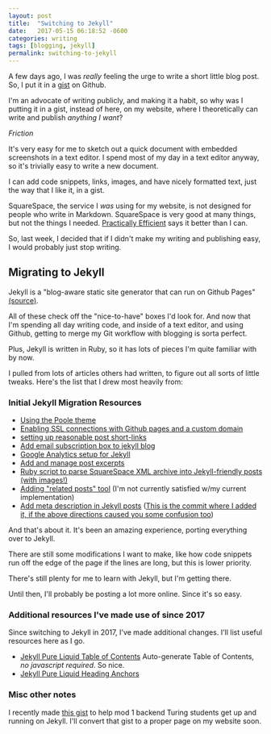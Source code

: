 ```yaml
---
layout: post
title:  "Switching to Jekyll"
date:   2017-05-15 06:18:52 -0600
categories: writing
tags: [blogging, jekyll]
permalink: switching-to-jekyll
---
```


A few days ago, I was _really_ feeling the urge to write a short little blog post. So, I put it in a [gist](https://gist.github.com/josh-works) on Github.

I'm an advocate of writing publicly, and making it a habit, so why was I putting it in a gist, instead of here, on my website, where I theoretically can write and publish _anything I want_?

_Friction_

It's very easy for me to sketch out a quick document with embedded screenshots in a text editor. I spend most of my day in a text editor anyway, so it's trivially easy to write a new document.

I can add code snippets, links, images, and have nicely formatted text, just the way that I like it, in a gist.

SquareSpace, the service I _was_ using for my website, is not designed for people who write in Markdown. SquareSpace is very good at many things, but not the things I needed. [Practically Efficient](http://www.practicallyefficient.com/2016/04/03/static-and-free.html) says it better than I can.

So, last week, I decided that if I didn't make my writing and publishing easy, I would probably just stop writing.
<!--more-->

## Migrating to Jekyll

Jekyll is a "blog-aware static site generator that can run on Github Pages" [(source)](https://jekyllrb.com/).

All of these check off the "nice-to-have" boxes I'd look for. And now that I'm spending all day writing code, and inside of a text editor, and using Github, getting to merge my Git workflow with blogging is sorta perfect.

Plus, Jekyll is written in Ruby, so it has lots of pieces I'm quite familiar with by now.

I pulled from lots of articles others had written, to figure out all sorts of little tweaks. Here's the list that I drew most heavily from:

### Initial Jekyll Migration Resources

- [Using the Poole theme](http://joshualande.com/jekyll-github-pages-poole)
- [Enabling SSL connections with Github pages and a custom domain](https://rck.ms/jekyll-github-pages-custom-domain-gandi-https-ssl-cloudflare/)
- [setting up reasonable post short-links](http://joshualande.com/short-urls-jekyll)
- [Add email subscription box to jekyll blog](http://www.controlfd.com/2016/05/16/add-a-mailchimp-subscriber-form-to-your-jekyll-blog.html)
- [Google Analytics setup for Jekyll](https://michaelsoolee.com/google-analytics-jekyll/)
- [Add and manage post excerpts](https://coderwall.com/p/eazb7w/easily-create-blog-post-excerpts-for-jekyll-and-github-pages)
- [Ruby script to parse SquareSpace XML archive into Jekyll-friendly posts (with images!)](https://gist.github.com/spiffytech/e73777e167dc5a8b6a87)
- [Adding "related posts" tool](https://elliotekj.com/2016/12/05/jekyll-create-a-list-of-all-posts-in-the-same-category/) (I'm not currently satisfied w/my current implementation)
- [Add meta description in Jekyll posts](https://sarathlal.com/add-meta-description-in-jekyll-posts/) ([This is the commit where I added it, if the above directions caused you some confusion too](https://github.com/josh-works/josh-works.github.io/commit/d73080031d87390e165b84fcb678760f488375df))


And that's about it. It's been an amazing experience, porting everything over to Jekyll.

There are still some modifications I want to make, like how code snippets run off the edge of the page if the lines are long, but this is lower priority.

There's still plenty for me to learn with Jekyll, but I'm getting there.

Until then, I'll probably be posting a lot more online. Since it's so easy.


### Additional resources I've made use of since 2017

Since switching to Jekyll in 2017, I've made additional changes. I'll list useful resources here as I go.

- [Jekyll Pure Liquid Table of Contents](https://github.com/allejo/jekyll-toc) Auto-generate Table of Contents, _no javascript required_. So nice.
- [Jekyll Pure Liquid Heading Anchors](https://github.com/allejo/jekyll-anchor-headings)

### Misc other notes

I recently made [this gist](https://gist.github.com/josh-works/a78f0f904af8b18123c2b9b48387722d) to help mod 1 backend Turing students get up and running on Jekyll. I'll convert that gist to a proper page on my website soon.
